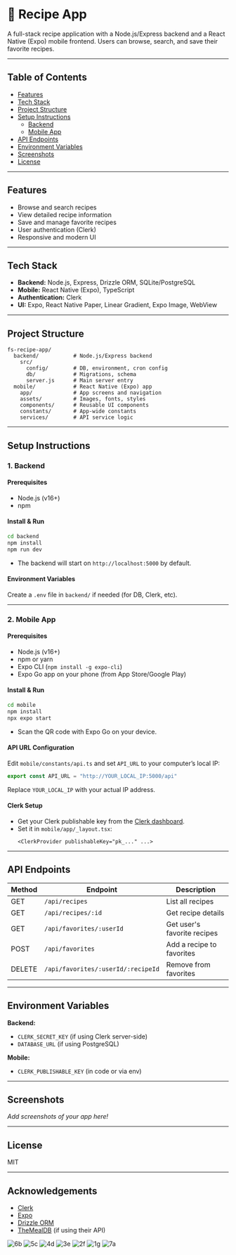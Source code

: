 # 🍲 Recipe App

A full-stack recipe application with a Node.js/Express backend and a React Native (Expo) mobile frontend. Users can browse, search, and save their favorite recipes.

---

## Table of Contents
- [Features](#features)
- [Tech Stack](#tech-stack)
- [Project Structure](#project-structure)
- [Setup Instructions](#setup-instructions)
  - [Backend](#backend)
  - [Mobile App](#mobile-app)
- [API Endpoints](#api-endpoints)
- [Environment Variables](#environment-variables)
- [Screenshots](#screenshots)
- [License](#license)

---

## Features

- Browse and search recipes
- View detailed recipe information
- Save and manage favorite recipes
- User authentication (Clerk)
- Responsive and modern UI

---

## Tech Stack

- **Backend:** Node.js, Express, Drizzle ORM, SQLite/PostgreSQL
- **Mobile:** React Native (Expo), TypeScript
- **Authentication:** Clerk
- **UI:** Expo, React Native Paper, Linear Gradient, Expo Image, WebView

---

## Project Structure

```
fs-recipe-app/
  backend/           # Node.js/Express backend
    src/
      config/        # DB, environment, cron config
      db/            # Migrations, schema
      server.js      # Main server entry
  mobile/            # React Native (Expo) app
    app/             # App screens and navigation
    assets/          # Images, fonts, styles
    components/      # Reusable UI components
    constants/       # App-wide constants
    services/        # API service logic
```

---

## Setup Instructions

### 1. Backend

#### Prerequisites
- Node.js (v16+)
- npm

#### Install & Run

```sh
cd backend
npm install
npm run dev
```

- The backend will start on `http://localhost:5000` by default.

#### Environment Variables

Create a `.env` file in `backend/` if needed (for DB, Clerk, etc).

---

### 2. Mobile App

#### Prerequisites
- Node.js (v16+)
- npm or yarn
- Expo CLI (`npm install -g expo-cli`)
- Expo Go app on your phone (from App Store/Google Play)

#### Install & Run

```sh
cd mobile
npm install
npx expo start
```

- Scan the QR code with Expo Go on your device.

#### API URL Configuration

Edit `mobile/constants/api.ts` and set `API_URL` to your computer’s local IP:
```js
export const API_URL = "http://YOUR_LOCAL_IP:5000/api"
```
Replace `YOUR_LOCAL_IP` with your actual IP address.

#### Clerk Setup

- Get your Clerk publishable key from the [Clerk dashboard](https://dashboard.clerk.com/last-active?path=api-keys).
- Set it in `mobile/app/_layout.tsx`:
  ```tsx
  <ClerkProvider publishableKey="pk_..." ...>
  ```

---

## API Endpoints

| Method | Endpoint                   | Description                    |
|--------|----------------------------|--------------------------------|
| GET    | `/api/recipes`             | List all recipes               |
| GET    | `/api/recipes/:id`         | Get recipe details             |
| GET    | `/api/favorites/:userId`   | Get user's favorite recipes    |
| POST   | `/api/favorites`           | Add a recipe to favorites      |
| DELETE | `/api/favorites/:userId/:recipeId` | Remove from favorites  |

---

## Environment Variables

**Backend:**
- `CLERK_SECRET_KEY` (if using Clerk server-side)
- `DATABASE_URL` (if using PostgreSQL)

**Mobile:**
- `CLERK_PUBLISHABLE_KEY` (in code or via env)

---

## Screenshots

_Add screenshots of your app here!_

---

## License

MIT

---

## Acknowledgements

- [Clerk](https://clerk.com/)
- [Expo](https://expo.dev/)
- [Drizzle ORM](https://orm.drizzle.team/)
- [TheMealDB](https://www.themealdb.com/) (if using their API) 



![6b](https://github.com/user-attachments/assets/c200b3bc-796d-46a4-90b2-2d20e120889a)
![5c](https://github.com/user-attachments/assets/0bd9d4a8-ff2a-43f4-9f57-cb9de1258135)
![4d](https://github.com/user-attachments/assets/487a684d-9bc2-427c-b76c-9ff7ebdc00f1)
![3e](https://github.com/user-attachments/assets/32c088cf-b9bb-43b4-9eaa-c95c9b2fc271)
![2f](https://github.com/user-attachments/assets/120945b8-4d8a-4aa9-8749-ee57dcb55584)
![1g](https://github.com/user-attachments/assets/43934213-aa8a-4fc0-ba62-d091a3109cdd)
![7a](https://github.com/user-attachments/assets/6a99694f-0ecc-412d-8bdd-40e1e3fc98bd)
